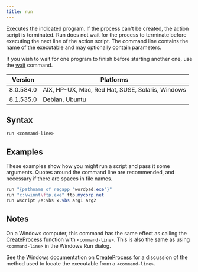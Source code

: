 ```yaml
---
title: run
---
```


Executes the indicated program. If the process can't be created, the action script is terminated. Run does not wait for the process to terminate before executing the next line of the action script. The command line contains the name of the executable and may optionally contain parameters.

If you wish to wait for one program to finish before starting another one, use the [wait](./wait.html) command.

Version | Platforms
--- | ---
8.0.584.0 | AIX, HP-UX, Mac, Red Hat, SUSE, Solaris, Windows
8.1.535.0 | Debian, Ubuntu

## Syntax

    run <command-line>

## Examples

These examples show how you might run a script and pass it some arguments. Quotes around the command line are recommended, and necessary if there are spaces in file names.

```actionscript
run "{pathname of regapp "wordpad.exe"}"
run "c:\winnt\ftp.exe" ftp.mycorp.net
run wscript /e:vbs x.vbs arg1 arg2
```

## Notes

On a Windows computer, this command has the same effect as calling the [CreateProcess](https://msdn.microsoft.com/en-us/library/windows/desktop/ms682425%28v=vs.85%29.aspx) function with `<command-line>`. This is also the same as using `<command-line>` in the Windows Run dialog.

See the Windows documentation on [CreateProcess](https://msdn.microsoft.com/en-us/library/windows/desktop/ms682425%28v=vs.85%29.aspx) for a discussion of the method used to locate the executable from a `<command-line>`.
